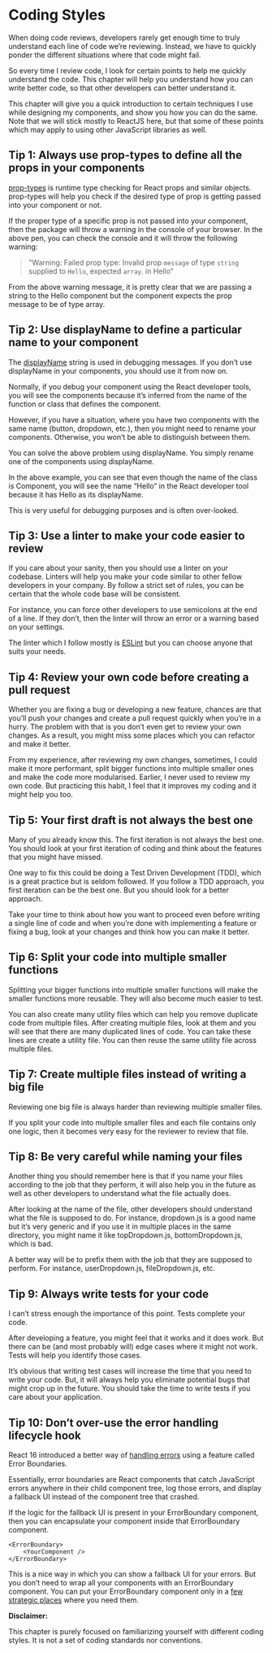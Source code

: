 # Coding Styles

When doing code reviews, developers rarely get enough time to truly understand each line of code we’re reviewing. Instead, we have to quickly ponder the different situations where that code might fail.

So every time I review code, I look for certain points to help me quickly understand the code.
This chapter will help you understand how you can write better code, so that other developers can better understand it. 

This chapter will give you a quick introduction to certain techniques I use while designing my components, and show you how you can do the same. Note that we will stick mostly to ReactJS here, but that some of these points which may apply to using other JavaScript libraries as well.

## Tip 1: Always use prop-types to define all the props in your components

[prop-types](https://github.com/facebook/prop-types) is runtime type checking for React props and similar objects. prop-types will help you check if the desired type of prop is getting passed into your component or not.

If the proper type of a specific prop is not passed into your component, then the package will throw a warning in the console of your browser. In the above pen, you can check the console and it will throw the following warning:

>"Warning: Failed prop type: Invalid prop `message` of type `string` supplied to `Hello`, expected `array`. in Hello"

From the above warning message, it is pretty clear that we are passing a string to the Hello component but the component expects the prop message to be of type array.

## Tip 2: Use displayName to define a particular name to your component

The [displayName](https://reactjs.org/docs/react-component.html#displayname) string is used in debugging messages. If you don’t use displayName in your components, you should use it from now on.

Normally, if you debug your component using the React developer tools, you will see the components because it’s inferred from the name of the function or class that defines the component.

However, if you have a situation, where you have two components with the same name (button, dropdown, etc.), then you might need to rename your components. Otherwise, you won’t be able to distinguish between them.

You can solve the above problem using displayName. You simply rename one of the components using displayName.

In the above example, you can see that even though the name of the class is Component, you will see the name “Hello” in the React developer tool because it has Hello as its displayName.

This is very useful for debugging purposes and is often over-looked.

## Tip 3: Use a linter to make your code easier to review
If you care about your sanity, then you should use a linter on your codebase.
Linters will help you make your code similar to other fellow developers in your company. By follow a strict set of rules, you can be certain that the whole code base will be consistent.

For instance, you can force other developers to use semicolons at the end of a line. If they don’t, then the linter will throw an error or a warning based on your settings.

The linter which I follow mostly is [ESLint](https://eslint.org/) but you can choose anyone that suits your needs.

## Tip 4: Review your own code before creating a pull request
Whether you are fixing a bug or developing a new feature, chances are that you’ll push your changes and create a pull request quickly when you’re in a hurry. The problem with that is you don’t even get to review your own changes. As a result, you might miss some places which you can refactor and make it better.

From my experience, after reviewing my own changes, sometimes, I could make it more performant, split bigger functions into multiple smaller ones and make the code more modularised. Earlier, I never used to review my own code. But practicing this habit, I feel that it improves my coding and it might help you too.

## Tip 5: Your first draft is not always the best one
Many of you already know this. The first iteration is not always the best one.
You should look at your first iteration of coding and think about the features that you might have missed.

One way to fix this could be doing a Test Driven Development (TDD), which is a great practice but is seldom followed. If you follow a TDD approach, you first iteration can be the best one. But you should look for a better approach.

Take your time to think about how you want to proceed even before writing a single line of code and when you’re done with implementing a feature or fixing a bug, look at your changes and think how you can make it better.

## Tip 6: Split your code into multiple smaller functions
Splitting your bigger functions into multiple smaller functions will make the smaller functions more reusable. They will also become much easier to test.

You can also create many utility files which can help you remove duplicate code from multiple files. After creating multiple files, look at them and you will see that there are many duplicated lines of code. You can take these lines are create a utility file. You can then reuse the same utility file across multiple files.

## Tip 7: Create multiple files instead of writing a big file
Reviewing one big file is always harder than reviewing multiple smaller files.

If you split your code into multiple smaller files and each file contains only one logic, then it becomes very easy for the reviewer to review that file.

## Tip 8: Be very careful while naming your files
Another thing you should remember here is that if you name your files according to the job that they perform, it will also help you in the future as well as other developers to understand what the file actually does.

After looking at the name of the file, other developers should understand what the file is supposed to do. For instance, dropdown.js is a good name but it’s very generic and if you use it in multiple places in the same directory, you might name it like topDropdown.js, bottomDropdown.js, which is bad.

A better way will be to prefix them with the job that they are supposed to perform. For instance, userDropdown.js, fileDropdown.js, etc.

## Tip 9: Always write tests for your code
I can’t stress enough the importance of this point. Tests complete your code.

After developing a feature, you might feel that it works and it does work. But there can be (and most probably will) edge cases where it might not work. Tests will help you identify those cases.

It’s obvious that writing test cases will increase the time that you need to write your code. But, it will always help you eliminate potential bugs that might crop up in the future. You should take the time to write tests if you care about your application.

## Tip 10: Don’t over-use the error handling lifecycle hook
React 16 introduced a better way of [handling errors](https://reactjs.org/blog/2017/07/26/error-handling-in-react-16.html) using a feature called Error Boundaries.

Essentially, error boundaries are React components that catch JavaScript errors anywhere in their child component tree, log those errors, and display a fallback UI instead of the component tree that crashed.

If the logic for the fallback UI is present in your ErrorBoundary component, then you can encapsulate your component inside that ErrorBoundary component.

```
<ErrorBoundary>  
    <YourComponent />
</ErrorBoundary>
```

This is a nice way in which you can show a fallback UI for your errors. But you don’t need to wrap all your components with an ErrorBoundary component. You can put your ErrorBoundary component only in a [few strategic places](https://reactjs.org/blog/2017/07/26/error-handling-in-react-16.html#where-to-place-error-boundaries) where you need them.

**Disclaimer:**

This chapter is purely focused on familiarizing yourself with different coding styles. It is not a set of coding standards nor conventions.
